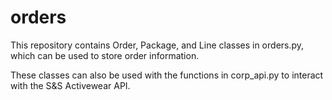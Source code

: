 # orders

This repository contains Order, Package, and Line classes in orders.py, which can be used to store order information. 

These classes can also be used with the functions in corp_api.py to interact with the S&S Activewear API.
